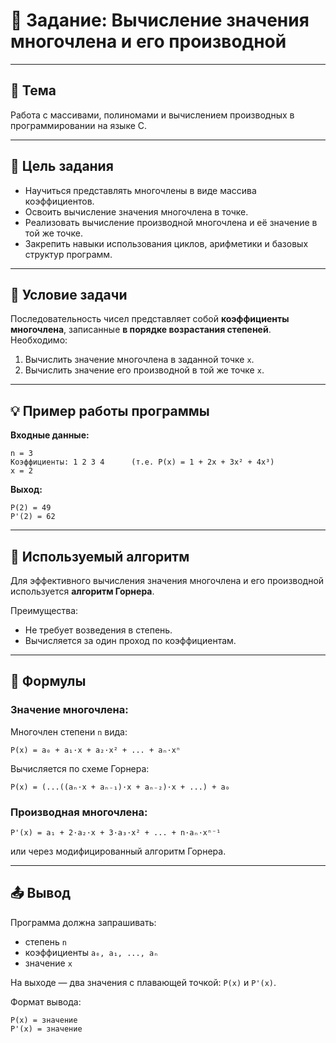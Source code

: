 # 🧠 Задание: Вычисление значения многочлена и его производной

---

## 📌 Тема

Работа с массивами, полиномами и вычислением производных в программировании на языке C.

---

## 🎯 Цель задания

- Научиться представлять многочлены в виде массива коэффициентов.
- Освоить вычисление значения многочлена в точке.
- Реализовать вычисление производной многочлена и её значение в той же точке.
- Закрепить навыки использования циклов, арифметики и базовых структур программ.

---

## 📄 Условие задачи

Последовательность чисел представляет собой **коэффициенты многочлена**, записанные **в порядке возрастания степеней**. Необходимо:

1. Вычислить значение многочлена в заданной точке `x`.
2. Вычислить значение его производной в той же точке `x`.

---

## 💡 Пример работы программы

**Входные данные:**
```
n = 3
Коэффициенты: 1 2 3 4      (т.е. P(x) = 1 + 2x + 3x² + 4x³)
x = 2
```

**Выход:**
```
P(2) = 49
P'(2) = 62
```

---

## 🧮 Используемый алгоритм

Для эффективного вычисления значения многочлена и его производной используется **алгоритм Горнера**.

Преимущества:
- Не требует возведения в степень.
- Вычисляется за один проход по коэффициентам.

---

## 🧾 Формулы

### Значение многочлена:
Многочлен степени `n` вида:
```
P(x) = a₀ + a₁·x + a₂·x² + ... + aₙ·xⁿ
```
Вычисляется по схеме Горнера:
```
P(x) = (...((aₙ·x + aₙ₋₁)·x + aₙ₋₂)·x + ...) + a₀
```

### Производная многочлена:
```
P'(x) = a₁ + 2·a₂·x + 3·a₃·x² + ... + n·aₙ·xⁿ⁻¹
```
или через модифицированный алгоритм Горнера.

---

## 📤 Вывод

Программа должна запрашивать:
- степень `n`
- коэффициенты `a₀, a₁, ..., aₙ`
- значение `x`

На выходе — два значения с плавающей точкой: `P(x)` и `P'(x)`.

Формат вывода:
```
P(x) = значение
P'(x) = значение
```